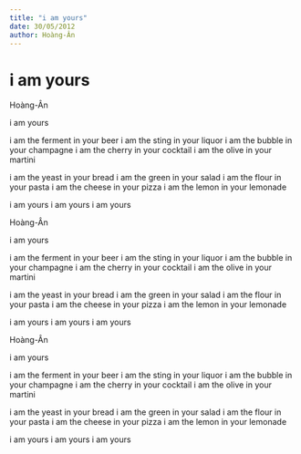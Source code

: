 ```yaml
---
title: "i am yours"
date: 30/05/2012
author: Hoàng-Ân
---
```


# i am yours

Hoàng-Ân

i am yours

i am the ferment in your beer
i am the sting in your liquor
i am the bubble in your champagne
i am the cherry in your cocktail
i am the olive in your martini

i am the yeast in your bread
i am the green in your salad
i am the flour in your pasta
i am the cheese in your pizza
i am the lemon in your lemonade

i am yours
i am yours
i am yours

Hoàng-Ân

i am yours

i am the ferment in your beer
i am the sting in your liquor
i am the bubble in your champagne
i am the cherry in your cocktail
i am the olive in your martini

i am the yeast in your bread
i am the green in your salad
i am the flour in your pasta
i am the cheese in your pizza
i am the lemon in your lemonade

i am yours
i am yours
i am yours

Hoàng-Ân

i am yours

i am the ferment in your beer
i am the sting in your liquor
i am the bubble in your champagne
i am the cherry in your cocktail
i am the olive in your martini

i am the yeast in your bread
i am the green in your salad
i am the flour in your pasta
i am the cheese in your pizza
i am the lemon in your lemonade

i am yours
i am yours
i am yours
